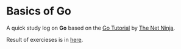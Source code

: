 # Basics of Go

A quick study log on **Go** based on the [Go Tutorial](https://www.youtube.com/watch?v=etSN4X_fCnM&list=PL4cUxeGkcC9gC88BEo9czgyS72A3doDeM) by [The Net Ninja](https://github.com/iamshaunjp).

Result of exercieses is in [here](https://github.com/itzjamie96/Lets-Go/tree/main/Basics/LetsGo).
